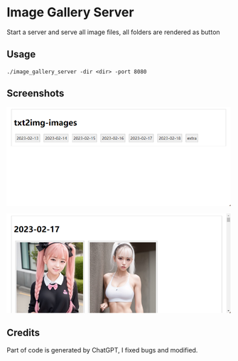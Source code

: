 # Image Gallery Server

Start a server and serve all image files, all folders are rendered as button

## Usage

```shell
./image_gallery_server -dir <dir> -port 8080
```

## Screenshots

![dirs](./asset/dir.png)

![image](./asset/image.png)

## Credits

Part of code is generated by ChatGPT, I fixed bugs and modified.
